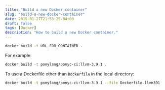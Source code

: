 ```yaml
---
title: "Build a new Docker container"
slug: "build-a-new-docker-container"
date: 2019-01-27T21:53:25-04:00
draft: false
tags: [Docker]
description: "How to build a new Docker container."
---
```

```bash
docker build -t URL_FOR_CONTAINER .
```

For example:

```bash
docker build -t ponylang/ponyc-ci:llvm-3.9.1 .
```

To use a Dockerfile other than `Dockerfile` in the local directory:

```bash
docker build -t ponylang/ponyc-ci:llvm-3.9.1 --file Dockerfile.llvm391 .
```
